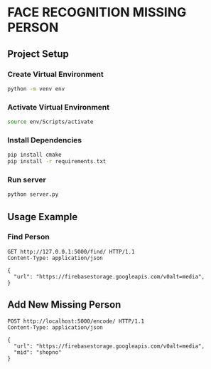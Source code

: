 # FACE RECOGNITION MISSING PERSON

## Project Setup
### Create Virtual Environment
```bash
python -m venv env
```
### Activate Virtual Environment
```bash
source env/Scripts/activate
```
### Install Dependencies
```bash
pip install cmake
pip install -r requirements.txt
```
### Run server
```bash
python server.py
```

## Usage Example
### Find Person
```http
GET http://127.0.0.1:5000/find/ HTTP/1.1
Content-Type: application/json

{
  "url": "https://firebasestorage.googleapis.com/v0alt=media",
}
```
## Add New Missing Person
```http
POST http://localhost:5000/encode/ HTTP/1.1
Content-Type: application/json

{
  "url": "https://firebasestorage.googleapis.com/v0alt=media",
  "mid": "shopno"
}
```